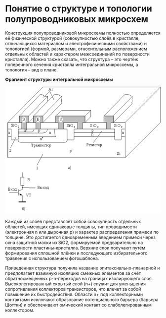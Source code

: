 # Понятие о структуре и топологии полупроводниковых микросхем

Конструкция полупроводниковой микросхемы полностью определяется её физической структурой (совокупностью слоёв в кристалле, отличающихся материалом и электрофизическими свойствами) и топологией (формой, размерами, относительным расположением отдельных областей и характером межсоединений по поверхности кристалла). Можно также сказать, что структура – это чертёж поперечного сечения кристалла интегральной микросхемы, а топология – вид в плане.   

 **Фрагмент структуры интегральной микросхемы**  
 
![micro](./images/micro.png "Фрагмент интегральной микросхемы")

Каждый из слоёв представляет собой совокупность отдельных областей, имеющих одинаковые толщины, тип проводимости (электронная n или дырочная p) и характер распределения примеси по толщине. Это достигается одновременным введением примеси через окна защитной маски из SiO2, формируемой предварительно на поверхности пластины-кристалла. Верхние слои получают путём формирования сплошной плёнки и последующего избирательного травления с использованием фотошаблона.  

Приведённая структура получила название эпитаксиально-планарной и предполагает взаимную изоляцию смежных элементов за счёт обратносмещенных p-n-переходов на границах изолирующего слоя. Высоколегированный скрытый слой (n+) служит для уменьшения сопротивления коллекторов транзисторов, что влечет за собой повышение их быстродействия. Области n+ под коллекторными контактами исключают образование потенциального барьера (барьера Шоттки) и обеспечивают омический контакт со слаболегированным коллектором.